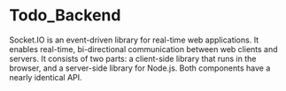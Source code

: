 # Todo_Backend

Socket.IO is an event-driven library for real-time web applications. It enables real-time, bi-directional communication between web clients and servers. It consists of two parts: a client-side library that runs in the browser, and a server-side library for Node.js. Both components have a nearly identical API.
